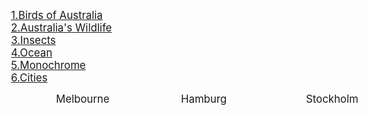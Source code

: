
<a STYLE="margin: 30px 20px 10px 20px" href="{{site.baseurl}}/birds"><big>1.Birds of Australia</big></a> 
<br>
<a STYLE="margin: 30px 20px 10px 20px" href="{{site.baseurl}}/wildlife"><big>2.Australia's Wildlife</big></a> 
<br>
<a STYLE="margin: 30px 20px 10px 20px" href="{{site.baseurl}}/macro"><big>3.Insects</big></a> 
<br>
<a STYLE="margin: 30px 20px 10px 20px" href="{{site.baseurl}}/ocean"><big>4.Ocean</big></a> 
<br>
<a STYLE="margin: 30px 20px 10px 20px" href="{{site.baseurl}}/ocean"><big>5.Monochrome</big></a> 
<br>
<a STYLE="margin: 30px 20px 10px 20px" href="{{site.baseurl}}/city"><big>6.Cities</big></a>

<head>
<meta name="viewport" content="width=device-width, initial-scale=1.0">
<link rel="stylesheet" href="style.css">
</head>
<body>

<a class="button" style="text-decoration:none;position:absolute;left:320px" href="{{site.baseurl}}/melbourne"><big>Melbourne</big></a> 
<a class="button1" style="text-decoration:none;position:absolute;left:520px" href="{{site.baseurl}}/hamburg"><big>Hamburg</big></a> 
<a class="button" style="text-decoration:none;position:absolute;left:720px" href="{{site.baseurl}}/stockholm"><big>Stockholm</big></a> 

</body>



